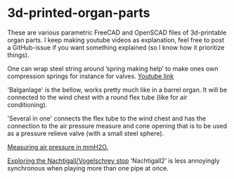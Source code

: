 # 3d-printed-organ-parts

These are various parametric FreeCAD and OpenSCAD files of 3d-printable organ parts. I keep making youtube videos as explanation, feel free to post a GitHub-issue if you want something explained (so I know how it prioritize things).

One can wrap steel string around ’spring making help’ to make ones own compression springs for instance for valves. 
[Youtube link](https://www.youtube.com/watch?v=EOjp8I1X-Z0)

'Balganlage' is the bellow, works pretty much like in a barrel organ. It will be connected to the wind chest with a round flex tube (like for air conditioning).

'Several in one' connects the flex tube to the wind chest and has the connection to the air pressure measure and cone opening that is to be used as a pressure relieve valve (with a small steel sphere).

[Measuring air pressure in mmH2O.](https://www.youtube.com/watch?v=7snXdEoY9dA)

[Exploring the Nachtigall/Vogelschrey stop](https://www.youtube.com/watch?v=Vtcz-5irMgw)
‘Nachtigall2’ is less annoyingly synchronous when playing more than one pipe at once.
